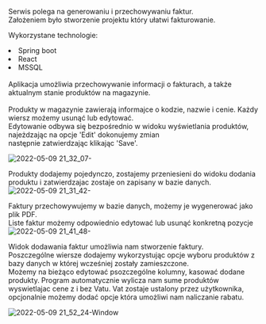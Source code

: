 Serwis polega na generowaniu i przechowywaniu faktur.<br>
Założeniem było stworzenie projektu który ułatwi fakturowanie.

Wykorzystane technologie:
<li>Spring boot</li>
<li>React</li>
<li>MSSQL</li>
<br>
Aplikacja umożliwia przechowywanie informacji o fakturach, a także aktualnym stanie produktów na magazynie.<br>
<br>
Produkty w magazynie zawierają informajce o kodzie, nazwie i cenie. Każdy wiersz możemy usunąć lub edytować. <br>
Edytowanie odbywa się bezpośrednio w widoku wyświetlania produktów, najeżdzając na opcje 'Edit' dokonujemy zmian <br>
następnie zatwierdzając klikając 'Save'.<br>

![2022-05-09 21_32_07-](https://user-images.githubusercontent.com/73690548/167483918-70c3b4f2-6d83-4365-a61b-3f0ac2e1eafa.png)


Produkty dodajemy pojedynczo, zostajemy przeniesieni do widoku dodania produktu i zatwierdzajac zostaje on zapisany w bazie danych.
![2022-05-09 21_31_42-](https://user-images.githubusercontent.com/73690548/167483828-f4cd19a6-ad61-448b-b20f-872060aecc90.png)


Faktury przechowywujemy w bazie danych, możemy je wygenerować jako plik PDF.<br>
Liste faktur możemy odpowiednio edytować lub usunąć konkretną pozycje<br>
![2022-05-09 21_41_48-](https://user-images.githubusercontent.com/73690548/167485313-5ebe9810-00f5-4e40-acbd-bd10c7dcca64.png)


Widok dodawania faktur umożliwia nam stworzenie faktury. <br>
Poszczególne wiersze dodajemy wykorzystując opcje wyboru produktów z bazy danych w której wcześniej zostały zamieszczone. <br>
Możemy na bieżąco edytować psozczególne kolumny, kasować dodane produkty. Program automatycznie wylicza nam sume produktów <br>
wyswietlajac cene z i bez Vatu. Vat zostaje ustalony przez użytkownika, opcjonalnie możemy dodać opcje która umożliwi nam naliczanie rabatu.

![2022-05-09 21_52_24-Window](https://user-images.githubusercontent.com/73690548/167486915-58069e08-1d37-4a2b-9ffc-600531619b98.png)
